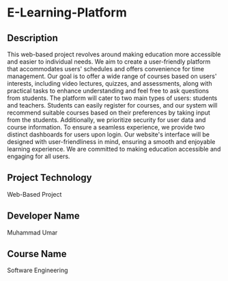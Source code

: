 # E-Learning-Platform
## Description
This web-based project revolves around making education more accessible and easier to individual needs. We aim to create a user-friendly platform that accommodates users' schedules and offers convenience for time management. Our goal is to offer a wide range of courses based on users' interests, including video lectures, quizzes, and assessments, along with practical tasks to enhance understanding and feel free to ask questions from students.
The platform will cater to two main types of users: students and teachers. Students can easily register for courses, and our system will recommend suitable courses based on their preferences by taking input from the students. Additionally, we prioritize security for user data and course information. To ensure a seamless experience, we provide two distinct dashboards for users upon login.
Our website's interface will be designed with user-friendliness in mind, ensuring a smooth and enjoyable learning experience. We are committed to making education accessible and engaging for all users. 

## Project Technology
Web-Based Project
## Developer Name
Muhammad Umar
## Course Name
Software Engineering
